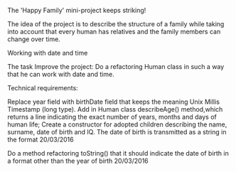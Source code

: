 The 'Happy Family' mini-project keeps striking!

The idea of the project is to describe the structure of a family while taking into account that every human has relatives and the family members can change over time.

Working with date and time

The task
Improve the project: Do a refactoring Human class in such a way that he can work with date and time.

Technical requirements:

Replace year field with birthDate field that keeps the meaning Unix Millis Timestamp (long type).
Add in Human class describeAge() method,which returns a line indicating the exact number of years, months and days of human life;
Create a constructor for adopted children describing the name, surname, date of birth and IQ. The date of birth is transmitted as a string in the format 20/03/2016

Do a method refactoring toString() that it should indicate the date of birth in a format other than the year of birth 20/03/2016
